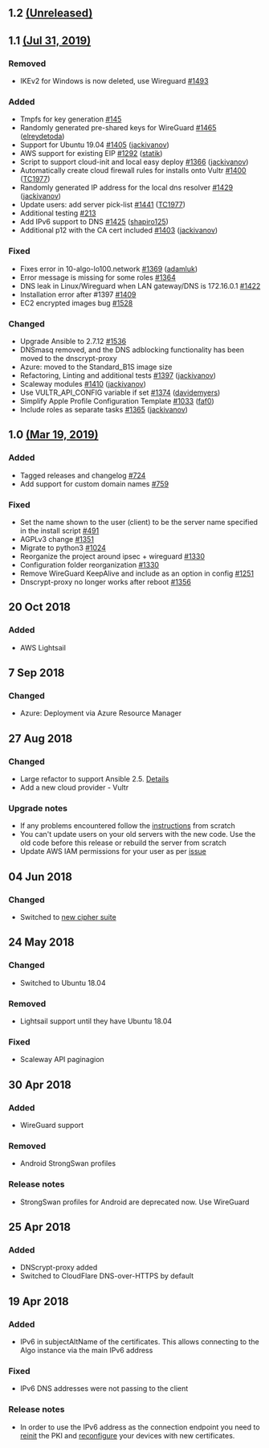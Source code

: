 ## 1.2 [(Unreleased)](https://github.com/trailofbits/algo/tree/HEAD)


## 1.1 [(Jul 31, 2019)](https://github.com/trailofbits/algo/tree/v1.1)

### Removed
- IKEv2 for Windows is now deleted, use Wireguard [\#1493](https://github.com/trailofbits/algo/issues/1493)

### Added
- Tmpfs for key generation [\#145](https://github.com/trailofbits/algo/issues/145)
- Randomly generated pre-shared keys for WireGuard [\#1465](https://github.com/trailofbits/algo/pull/1465) ([elreydetoda](https://github.com/elreydetoda))
- Support for Ubuntu 19.04 [\#1405](https://github.com/trailofbits/algo/pull/1405) ([jackivanov](https://github.com/jackivanov))
- AWS support for existing EIP [\#1292](https://github.com/trailofbits/algo/pull/1292) ([statik](https://github.com/statik))
- Script to support cloud-init and local easy deploy [\#1366](https://github.com/trailofbits/algo/pull/1366) ([jackivanov](https://github.com/jackivanov))
- Automatically create cloud firewall rules for installs onto Vultr [\#1400](https://github.com/trailofbits/algo/pull/1400) ([TC1977](https://github.com/TC1977))
- Randomly generated IP address for the local dns resolver [\#1429](https://github.com/trailofbits/algo/pull/1429) ([jackivanov](https://github.com/jackivanov))
- Update users: add server pick-list [\#1441](https://github.com/trailofbits/algo/pull/1441) ([TC1977](https://github.com/TC1977))
- Additional testing [\#213](https://github.com/trailofbits/algo/issues/213)
- Add IPv6 support to DNS [\#1425](https://github.com/trailofbits/algo/pull/1425) ([shapiro125](https://github.com/shapiro125))
- Additional p12 with the CA cert included [\#1403](https://github.com/trailofbits/algo/pull/1403) ([jackivanov](https://github.com/jackivanov))

### Fixed
- Fixes error in 10-algo-lo100.network [\#1369](https://github.com/trailofbits/algo/pull/1369) ([adamluk](https://github.com/adamluk))
- Error message is missing for some roles [\#1364](https://github.com/trailofbits/algo/issues/1364)
- DNS leak in Linux/Wireguard when LAN gateway/DNS is 172.16.0.1 [\#1422](https://github.com/trailofbits/algo/issues/1422)
- Installation error after \#1397 [\#1409](https://github.com/trailofbits/algo/issues/1409)
- EC2 encrypted images bug [\#1528](https://github.com/trailofbits/algo/issues/1528)

### Changed
- Upgrade Ansible to 2.7.12 [\#1536](https://github.com/trailofbits/algo/pull/1536)
- DNSmasq removed, and the DNS adblocking functionality has been moved to the dnscrypt-proxy
- Azure: moved to the Standard_B1S image size
- Refactoring, Linting and additional tests [\#1397](https://github.com/trailofbits/algo/pull/1397) ([jackivanov](https://github.com/jackivanov))
- Scaleway modules [\#1410](https://github.com/trailofbits/algo/pull/1410) ([jackivanov](https://github.com/jackivanov))
- Use VULTR_API_CONFIG variable if set [\#1374](https://github.com/trailofbits/algo/pull/1374) ([davidemyers](https://github.com/davidemyers))
- Simplify Apple Profile Configuration Template [\#1033](https://github.com/trailofbits/algo/pull/1033) ([faf0](https://github.com/faf0))
- Include roles as separate tasks [\#1365](https://github.com/trailofbits/algo/pull/1365) ([jackivanov](https://github.com/jackivanov))

## 1.0 [(Mar 19, 2019)](https://github.com/trailofbits/algo/tree/v1.0)

### Added 
- Tagged releases and changelog [\#724](https://github.com/trailofbits/algo/issues/724)
- Add support for custom domain names [\#759](https://github.com/trailofbits/algo/issues/759)

### Fixed
- Set the name shown to the user \(client\) to be the server name specified in the install script [\#491](https://github.com/trailofbits/algo/issues/491)
- AGPLv3 change [\#1351](https://github.com/trailofbits/algo/pull/1351)
- Migrate to python3 [\#1024](https://github.com/trailofbits/algo/issues/1024)
- Reorganize the project around ipsec + wireguard [\#1330](https://github.com/trailofbits/algo/issues/1330)
- Configuration folder reorganization [\#1330](https://github.com/trailofbits/algo/issues/1330)
- Remove WireGuard KeepAlive and include as an option in config [\#1251](https://github.com/trailofbits/algo/issues/1251)
- Dnscrypt-proxy no longer works after reboot [\#1356](https://github.com/trailofbits/algo/issues/1356)

## 20 Oct 2018
### Added
- AWS Lightsail

## 7 Sep 2018
### Changed
- Azure: Deployment via Azure Resource Manager

## 27 Aug 2018
### Changed
- Large refactor to support Ansible 2.5. [Details](https://github.com/trailofbits/algo/pull/976)
- Add a new cloud provider - Vultr

### Upgrade notes
- If any problems encountered follow the [instructions](https://github.com/trailofbits/algo#deploy-the-algo-server) from scratch
- You can't update users on your old servers with the new code. Use the old code before this release or rebuild the server from scratch
- Update AWS IAM permissions for your user as per [issue](https://github.com/trailofbits/algo/issues/1079#issuecomment-416577599)

## 04 Jun 2018
### Changed
- Switched to [new cipher suite](https://github.com/trailofbits/algo/issues/981)

## 24 May 2018
### Changed
- Switched to Ubuntu 18.04

### Removed
- Lightsail support until they have Ubuntu 18.04

### Fixed
- Scaleway API paginagion

## 30 Apr 2018
### Added
- WireGuard support

### Removed
- Android StrongSwan profiles

### Release notes
- StrongSwan profiles for Android are deprecated now. Use WireGuard

## 25 Apr 2018
### Added
- DNScrypt-proxy added
- Switched to CloudFlare DNS-over-HTTPS by default

## 19 Apr 2018
### Added
- IPv6 in subjectAltName of the certificates. This allows connecting to the Algo instance via the main IPv6 address

### Fixed
- IPv6 DNS addresses were not passing to the client

### Release notes
- In order to use the IPv6 address as the connection endpoint you need to [reinit](https://github.com/trailofbits/algo/blob/master/config.cfg#L14) the PKI and [reconfigure](https://github.com/trailofbits/algo#configure-the-vpn-clients) your devices with new certificates.
